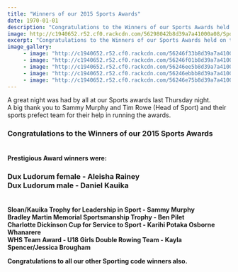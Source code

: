 ```yaml
---
title: "Winners of our 2015 Sports Awards"
date: 1970-01-01
description: "Congratulations to the Winners of our Sports Awards held on the evening of Thursday 15 October 2015 at the Wanganui Racecourse.  Read the full story for photos..."
image: http://c1940652.r52.cf0.rackcdn.com/56298042b8d39a7a41000a08/Sport-Prefects-2015.jpg
excerpt: "Congratulations to the Winners of our Sports Awards held on the evening of Thursday 15 October 2015 at the Wanganui Racecourse."
image_gallery:
     - image: "http://c1940652.r52.cf0.rackcdn.com/56246f33b8d39a7a41000060/Dux-Ludorum-Aleisha-Rainey.jpg"
     - image: "http://c1940652.r52.cf0.rackcdn.com/56246f01b8d39a7a4100005e/Dux-Ludorum-Daniel-Kauika.jpg"
     - image: "http://c1940652.r52.cf0.rackcdn.com/56246ee5b8d39a7a4100005c/Leadership-in-Sport-Sammy-Murphy.jpg"
     - image: "http://c1940652.r52.cf0.rackcdn.com/56246ebbb8d39a7a4100005a/Sportsmanship-Ben-Pilet.jpg"
     - image: "http://c1940652.r52.cf0.rackcdn.com/56246e75b8d39a7a41000058/Service-to-Sport-Karihi-Potaka-Osborne-Whanarere.jpg"
---
```


<p>A great night was had by all at our Sports awards last Thursday night. <br />A big thank you to Sammy Murphy and Tim Rowe (Head of Sport) and their sports prefect team for their help in running the awards.&nbsp;</p>
<h3><strong>Congratulations to the Winners of our 2015 Sports Awards<br />&nbsp;</strong></h3>
<p><span><strong><span>Prestigious Award winners were:&nbsp;</span></strong></span></p>
<h3><span><strong>Dux Ludorum female - Aleisha Rainey</strong><br /><strong>Dux Ludorum male - Daniel Kauika<br /></strong><br /></span></h3>
<p><strong>Sloan/Kauika Trophy for Leadership in Sport - Sammy Murphy</strong><br /><strong>Bradley Martin Memorial Sportsmanship Trophy - Ben Pilet</strong><br /><strong>Charlotte Dickinson Cup for Service to Sport - Karihi Potaka Osborne Whanarere</strong><br /><strong>WHS Team Award - U18 Girls Double Rowing Team - Kayla Spencer/Jessica Brougham</strong></p>
<p><strong>Congratulations to all our other Sporting code winners also.</strong></p>
<p><span><br /></span></p>

